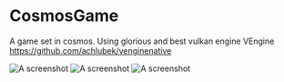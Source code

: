 # CosmosGame
A game set in cosmos. Using glorious and best vulkan engine VEngine https://github.com/achlubek/venginenative

![A screenshot](https://i.imgur.com/MGreSd1.png "Screenshot")
![A screenshot](https://i.imgur.com/myr75BA.png "Screenshot")
![A screenshot](https://i.imgur.com/ZY9Jhlz.jpg "Screenshot")
